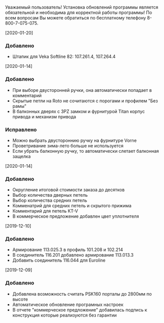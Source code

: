 Уважаемый пользователь! Установка обновлений программы является обязательной и необходима для корректной работы программы! По всем вопросам Вы можете обратиться по бесплатному телефону 8-800-7-075-075.

[2020-01-20]

### Добавлено
- Штапик для Veka Softline 82: 107.261.4, 107.264.4

[2020-01-14]

### Добавлено
- При выборе двусторонней ручки, она автоматически попадает в комментарий
- Скрытые петли на Roto не сочитаются с порогами и профилем "Без рамы"
- В балконных дверях с 3PZ замком и фурнитурой Titan корпус привода и механизм привода

### Исправлено
- Можно выбрать двустороннию ручку на фурнитуре Vorne
- Проветривание зима-лето больше не используется
- Если убрать балконную ручку, то автоматически слетает балконная защелка

[2020-01-14]

### Добавлено
- Округление итоговой стоимости заказа до десятков
- Выбор количества дверных петель
- Выбор количества средних петель
- Комменатрий для средних петель и скрытого прижима
- Комментарий для петель KT-V
- В коммерческое предложение добавлен цвет уплотнителя

[2019-12-10]

### Добавлено
- Армирование 113.025.3 в профиль 101.208 и 102.214
- В соединитель 116.201 добавлено армирование 113.013.3
- Добавить соединитель 116.044 для Euroline

[2019-12-09]

### Добавлено
- Добавлена возможность считать PSK160 порталы до 2800мм по высоте
- Автоматическое обновление програмных настроек
- В отчете "коммерческое предложение" добавилась подпись к конструкция которые реализуются без гарантии